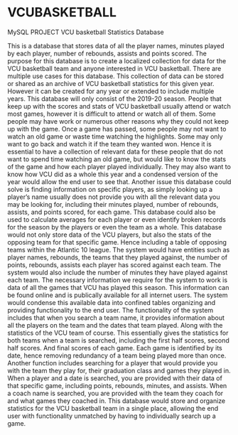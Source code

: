 # VCUBASKETBALL
MySQL PROJECT 
VCU basketball Statistics Database 

This is a database that stores data of all the player names, minutes played by each player, number of rebounds, assists and points scored. The purpose for this database is to create a localized collection for data for the VCU basketball team and anyone interested in VCU basketball. There are multiple use cases for this database. This collection of data can be stored or shared as an archive of VCU basketball statistics for this given year. However it can be created for any year or extended to include multiple years. This database will only consist of the 2019-20 season. People that keep up with the scores and stats of VCU basketball usually attend or watch most games, however it is difficult to attend or watch all of them. Some people may have work or numerous other reasons why they could not keep up with the game. Once a game has passed, some people may not want to watch an old game or waste time watching the highlights. Some may only want to go back and watch it if the team they wanted won. Hence it is essential to have a collection of relevant data for these people that do not want to spend time watching an old game, but would like to know the stats of the game and how each player played individually. They may also want to know how VCU did as a whole this year and a condensed version of the year would allow the end user to see that.
	Another issue this database could solve is finding information on specific players, as simply looking up a player’s name usually does not provide you with all the relevant data you may be looking for, including their minutes played, number of rebounds, assists, and points scored, for each game. This database could also be used to calculate averages for each player or even identify broken records for the season by the players or even the team as a whole.
	This database would not only store data of the VCU players, but also the stats of the opposing team for that specific game. Hence including a table of opposing teams within the Atlantic 10 league. The system would have entities such as player names, rebounds, the teams that they played against, the number of points, rebounds, assists each player has scored against each team. The system would also include the number of minutes they have played against each team. The necessary information we require for the system to work is data of all the games that VCU has played this season. This information can be found online and is publically available for all internet users. The system would condense this available data into confined tables organizing and providing functionality to the end user. The functionality of the system includes that when you search a team name, it provides information about all the players on the team and the dates that team played. Along with the statistics of the VCU team of course. This essentially gives the statistics for both teams when a team is searched, including the first half scores, second half scores. And final scores of each game. Each game is identified by its date, hence removing redundancy of a team being played more than once. Another function includes searching for a player that would provide you with the team they play for, their graduation class and games they played in. When a player and a date is searched, you are provided with their data of that specific game, including points, rebounds, minutes, and assists. When a coach name is searched, you are provided with the team they coach for and what games they coached in.  This database would store and organize statistics for the VCU basketball team in a single place, allowing the end user with functionality unmatched by having to individually search up a game.
